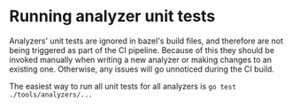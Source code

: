 # Running analyzer unit tests

Analyzers' unit tests are ignored in bazel's build files, and therefore are not being triggered as part of the CI
pipeline. Because of this they should be invoked manually when writing a new analyzer or making changes to an existing
one. Otherwise, any issues will go unnoticed during the CI build.

The easiest way to run all unit tests for all analyzers is  `go test ./tools/analyzers/...`